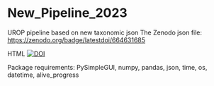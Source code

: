 # New_Pipeline_2023
UROP pipeline based on new taxonomic json
The Zenodo json file: 
https://zenodo.org/badge/latestdoi/664631685


HTML 
<a href="https://zenodo.org/badge/latestdoi/664631685"><img src="https://zenodo.org/badge/664631685.svg" alt="DOI"></a>

Package requirements: 
PySimpleGUI, numpy, pandas, json, time, os, datetime, alive_progress

